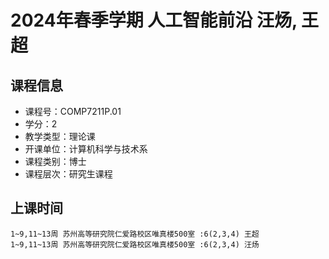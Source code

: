 # 2024年春季学期 人工智能前沿 汪炀, 王超






## 课程信息

- 课程号：COMP7211P.01
- 学分：2
- 教学类型：理论课
- 开课单位：计算机科学与技术系
- 课程类别：博士
- 课程层次：研究生课程

## 上课时间

```
1~9,11~13周 苏州高等研究院仁爱路校区唯真楼500室 :6(2,3,4) 王超
1~9,11~13周 苏州高等研究院仁爱路校区唯真楼500室 :6(2,3,4) 汪炀
```


